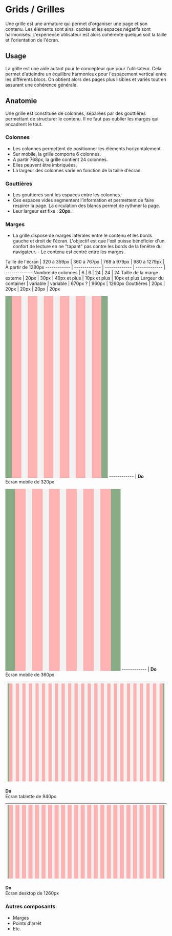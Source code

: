 # Grids / Grilles

Une grille est une armature qui permet d'organiser une page et son contenu. Les éléments sont ainsi cadrés et les espaces négatifs sont harmonisés. L'expérience utilisateur est alors cohérente quelque soit la taille et l'orientation de l'écran.


## Usage

La grille est une aide autant pour le concepteur que pour l'utilisateur. Cela permet d'atteindre un équilibre harmonieux pour l'espacement vertical entre les différents blocs. On obtient alors des pages plus lisibles et variés tout en assurant une cohérence générale.

## Anatomie

Une grille est constituée de colonnes, séparées par des gouttières permettant de structurer le contenu. Il ne faut pas oublier les marges qui encadrent le tout.


### Colonnes

- Les colonnes permettent de positionner les éléments horizontalement.
- Sur mobile, la grille comporte 6 colonnes.
- A partir 768px, la grille contient 24 colonnes.
- Elles peuvent être imbriquées.
- La largeur des colonnes varie en fonction de la taille d'écran.

### Gouttières

- Les gouttières sont les espaces entre les colonnes.
- Ces espaces vides segmentent l’information et permettent de faire respirer la page. La circulation des blancs permet de rythmer la page.
- Leur largeur est fixe : **20px**.

### Marges
- La grille dispose de marges latérales entre le contenu et les bords gauche et droit de l'écran. L'objectif est que l'œil puisse bénéficier d'un confort de lecture en ne "tapant" pas contre les bords de la fenêtre du navigateur.
- Le contenu est centré entre les marges.

Taille de l'écran | 320 à 359px | 360 à 767px | 768 à 979px | 980 à 1279px | À partir de 1280px
------------ | ------------- | ------------- | ------------- | -------------
Nombre de colonnes | 6 | 6 | 24 | 24 | 24
Taille de la marge externe | 20px | 30px | 49px et plus | 10px et plus | 10px et plus
Largeur du container  | variable  |  variable | 670px ?  | 960px  | 1260px
Gouttières | 20px | 20px | 20px | 20px | 20px

<div class="do-dont">
<div class="do">

![grid__320](design/grid__320.png)
------------ |
**Do** <br/> Écran mobile de 320px

</div>
</div>


<div class="do-dont">
<div class="do">

![grid__360](design/grid__360.png)
 ------------ |
**Do** <br/> Écran mobile de 360px

</div>
</div>



<div class="do-dont">
<div class="do">

![grid__940](design/grid__940.png) |
------------ |
**Do** <br/> Écran tablette de 940px

 </div>
 </div>


 <div class="do-dont">
 <div class="do">

![grid__1260](design/grid__1260.png) |
 ------------ |
 **Do** <br/> Écran desktop de 1260px

  </div>
  </div>




### Autres composants
- Marges
- Points d'arrêt
- Etc.
